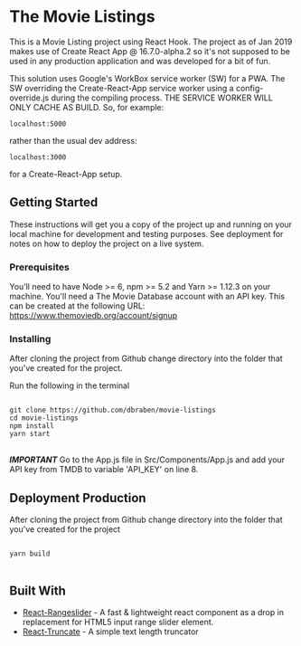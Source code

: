 # The Movie Listings
This is a Movie Listing project using React Hook. The project as of Jan 2019 makes use of Create React App @ 16.7.0-alpha.2 so it's not supposed to be used in any production application and was developed for a bit of fun.

This solution uses Google's WorkBox service worker (SW) for a PWA. The SW overriding the Create-React-App service worker using a config-override.js during the compiling process. THE SERVICE WORKER WILL ONLY CACHE AS BUILD. So, for example:
<p><code>localhost:5000</code></p>
rather than the usual dev address:
<p><code>localhost:3000</code></p> 
for a Create-React-App setup.

## Getting Started
These instructions will get you a copy of the project up and running on your local machine for development and testing purposes. See deployment for notes on how to deploy the project on a live system.

### Prerequisites
You’ll need to have Node >= 6, npm >= 5.2 and Yarn >= 1.12.3 on your machine.
You'll need a The Movie Database account with an API key. This can be created at the following URL:
https://www.themoviedb.org/account/signup

### Installing
After cloning the project from Github change directory into the folder that you've created for the project.

Run the following in the terminal
<pre>
<code>
git clone https://github.com/dbraben/movie-listings
cd movie-listings
npm install
yarn start
</code>
</pre>

***IMPORTANT***
Go to the App.js file in Src/Components/App.js and add your API key from TMDB to variable 'API_KEY' on line 8.

## Deployment Production
After cloning the project from Github change directory into the folder that you've created for the project

<pre>
<code>
yarn build
</code>
</pre>


## Built With

* [React-Rangeslider](https://www.npmjs.com/package/react-rangeslider) - A fast & lightweight react component as a drop in replacement for HTML5 input range slider element.
* [React-Truncate](https://www.npmjs.com/package/react-truncate) - A simple text length truncator

